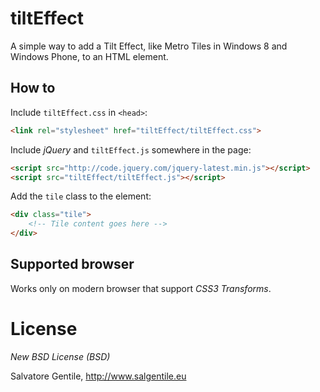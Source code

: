 tiltEffect
================
A simple way to add a Tilt Effect, like Metro Tiles in Windows 8 and Windows Phone, to an HTML element.

How to
-------

Include `tiltEffect.css` in `<head>`:
```html
<link rel="stylesheet" href="tiltEffect/tiltEffect.css">
```

Include *jQuery* and `tiltEffect.js` somewhere in the page:
```html
<script src="http://code.jquery.com/jquery-latest.min.js"></script>
<script src="tiltEffect/tiltEffect.js"></script>
```

Add the `tile` class to the element:
```html
<div class="tile">
    <!-- Tile content goes here -->
</div>
```

Supported browser
-------

Works only on modern browser that support *CSS3 Transforms*.

# License

*New BSD License (BSD)*

Salvatore Gentile, http://www.salgentile.eu